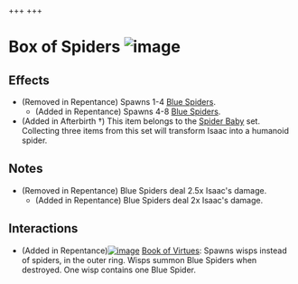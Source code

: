 +++
+++

 # Box of Spiders ![image](/image/Box_of_Spiders.png) 

Effects
---------


* (Removed in Repentance) Spawns 1-4 [Blue Spiders](/wiki/Blue_Spider "Blue Spider").
	+ (Added in Repentance) Spawns 4-8 [Blue Spiders](/wiki/Blue_Spider "Blue Spider").
* (Added in Afterbirth †) This item belongs to the [Spider Baby](/wiki/Spider_Baby_(Transformation) "Spider Baby (Transformation)") set. Collecting three items from this set will transform Isaac into a humanoid spider.


Notes
-------


* (Removed in Repentance) Blue Spiders deal 2.5x Isaac's damage.
	+ (Added in Repentance) Blue Spiders deal 2x Isaac's damage.


Interactions
--------------


* (Added in Repentance)[![image](/image/Book_of_Virtues.png)](/wiki/Book_of_Virtues "Book of Virtues") [Book of Virtues](/wiki/Book_of_Virtues "Book of Virtues"): Spawns wisps instead of spiders, in the outer ring. Wisps summon Blue Spiders when destroyed. One wisp contains one Blue Spider.


